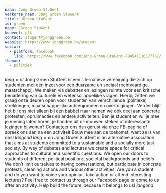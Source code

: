 ```yaml
---
naam: Jong Groen StuGent
verkorte_naam: Jong Groen StuGent
titel: JGroen StuGent
id: groen
naam: JGroen StuGent
konvent: pfk
contact: stugent@jonggroen.be
website: https://www.jonggroen.be/stugent
social:
  - platform: facebook
    link: https://www.facebook.com/Jong-Groen-StuGent-794541110577767/
themas:
  - politiek
---
```


$lang=nl$ 
Jong Groen StuGent is een alternatieve vereniging die zich op studenten met een inzet voor een duurzame en sociaal rechtvaardige maatschappij. We maken via debatten en lezingen ruimte voor een kritische benadering van culturele en wetenschappelijke vragen.
Hierbij zetten we graag onze deuren open voor studenten van verschillende (politieke) strekkingen, maatschappelijke achtergronden en overtuigingen.
Verder blijft het bij ons niet alleen bij een babbel maar nemen we ook deel aan concrete protesten, opruimacties en andere activiteiten.
Ben je student en wil je mee je mening laten horen, je handen uit de mouwen steken of interessante lezingen bijwonen? Contacteer ons dan gerust via onze FB-pagina of spreek ons aan na een activiteit.Bouw mee aan de toekomst, want ze is van ons! 
$langend$ 
$lang=en$ 
Jong Groen StuGent is an alternative association that aims at students committed to a sustainable and a socially more just society. By way of debates and lectures we create space for critical approaches to cultural and scientific questions. We open our doors to students of different political positions, societal backgrounds and beliefs. We don’t limit ourselves to having conversations, but participate in concrete protests, cleaning actions and various other activities. Are you a student and do you want to voice your opinion, take action or attend interesting lectures? Feel free to contact us through our Facebook page or come to us after an activity. Help build the future, because it belongs to us! 
$langend$
